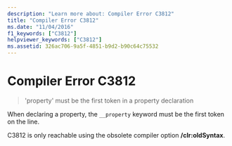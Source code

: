 ```yaml
---
description: "Learn more about: Compiler Error C3812"
title: "Compiler Error C3812"
ms.date: "11/04/2016"
f1_keywords: ["C3812"]
helpviewer_keywords: ["C3812"]
ms.assetid: 326ac706-9a5f-4851-b9d2-b90c64c75532
---
```

# Compiler Error C3812

> 'property' must be the first token in a property declaration

When declaring a property, the `__property` keyword must be the first token on the line.

C3812 is only reachable using the obsolete compiler option **/clr:oldSyntax**.
